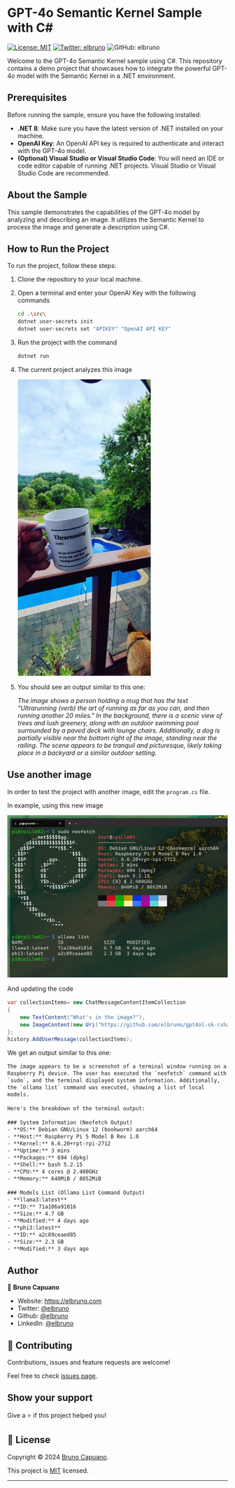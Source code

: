 # GPT-4o Semantic Kernel Sample with C#

[![License: MIT](https://img.shields.io/badge/License-MIT-yellow.svg)](/LICENSE)
[![Twitter: elbruno](https://img.shields.io/twitter/follow/elbruno.svg?style=social)](https://twitter.com/elbruno)
![GitHub: elbruno](https://img.shields.io/github/followers/elbruno?style=social)

Welcome to the GPT-4o Semantic Kernel sample using C#. This repository contains a demo project that showcases how to integrate the powerful GPT-4o model with the Semantic Kernel in a .NET environment.

## Prerequisites

Before running the sample, ensure you have the following installed:
- **.NET 8**: Make sure you have the latest version of .NET installed on your machine.
- **OpenAI Key**: An OpenAI API key is required to authenticate and interact with the GPT-4o model.
- **(Optional) Visual Studio or Visual Studio Code**: You will need an IDE or code editor capable of running .NET projects. Visual Studio or Visual Studio Code are recommended.

## About the Sample

This sample demonstrates the capabilities of the GPT-4o model by analyzing and describing an image. It utilizes the Semantic Kernel to process the image and generate a description using C#.

## How to Run the Project

To run the project, follow these steps:
1. Clone the repository to your local machine.
1. Open a terminal and enter your OpenAI Key with the following commands 
    ```bash
    cd .\src\
    dotnet user-secrets init
    dotnet user-secrets set "APIKEY" "OpenAI API KEY"
    ```

1. Run the project with the command
    ```bash
    dotnet run
    ```

1.  The current project analyzes this image

    ![Ultra running mug](/imgs/ultrarunningmug.png)

1. You should see an output similar to this one:

    *The image shows a person holding a mug that has the text "Ultrarunning (verb) the art of running as far as you can, and then running another 20 miles." In the background, there is a scenic view of trees and lush greenery, along with an outdoor swimming pool surrounded by a paved deck with lounge chairs. Additionally, a dog is partially visible near the bottom right of the image, standing near the railing. The scene appears to be tranquil and picturesque, likely taking place in a backyard or a similar outdoor setting.*



## Use another image

In order to test the project with another image, edit the `program.cs` file.

In example, using this new image

![Bruno Standing in a podium](/imgs/rpi5.png)

And updating the code

```csharp
var collectionItems= new ChatMessageContentItemCollection
{
    new TextContent("What's in the image?"),
    new ImageContent(new Uri("https://github.com/elbruno/gpt4ol-sk-csharp/blob/main/imgs/rpi5.png?raw=true"))
};
history.AddUserMessage(collectionItems);
```

We get an output similar to this one:

    The image appears to be a screenshot of a terminal window running on a Raspberry Pi device. The user has executed the `neofetch` command with `sudo`, and the terminal displayed system information. Additionally, the `ollama list` command was executed, showing a list of local models.

    Here's the breakdown of the terminal output:

    ### System Information (Neofetch Output)
    - **OS:** Debian GNU/Linux 12 (bookworm) aarch64
    - **Host:** Raspberry Pi 5 Model B Rev 1.0
    - **Kernel:** 6.6.20+rpt-rpi-2712
    - **Uptime:** 3 mins
    - **Packages:** 694 (dpkg)
    - **Shell:** bash 5.2.15
    - **CPU:** 4 cores @ 2.400GHz
    - **Memory:** 640MiB / 8052MiB

    ### Models List (Ollama List Command Output)
    - **llama3:latest**
    - **ID:** 71a106a91016
    - **Size:** 4.7 GB
    - **Modified:** 4 days ago
    - **phi3:latest**
    - **ID:** a2c89ceaed85
    - **Size:** 2.3 GB
    - **Modified:** 3 days ago


## Author

👤 **Bruno Capuano**

* Website: https://elbruno.com
* Twitter: [@elbruno](https://twitter.com/elbruno)
* Github: [@elbruno](https://github.com/elbruno)
* LinkedIn: [@elbruno](https://linkedin.com/in/elbruno)

## 🤝 Contributing

Contributions, issues and feature requests are welcome!

Feel free to check [issues page](https://github.com/elbruno/gpt4ol-sk-csharp//issues).

## Show your support

Give a ⭐️ if this project helped you!


## 📝 License

Copyright &copy; 2024 [Bruno Capuano](https://github.com/elbruno).

This project is [MIT](/LICENSE) licensed.

***